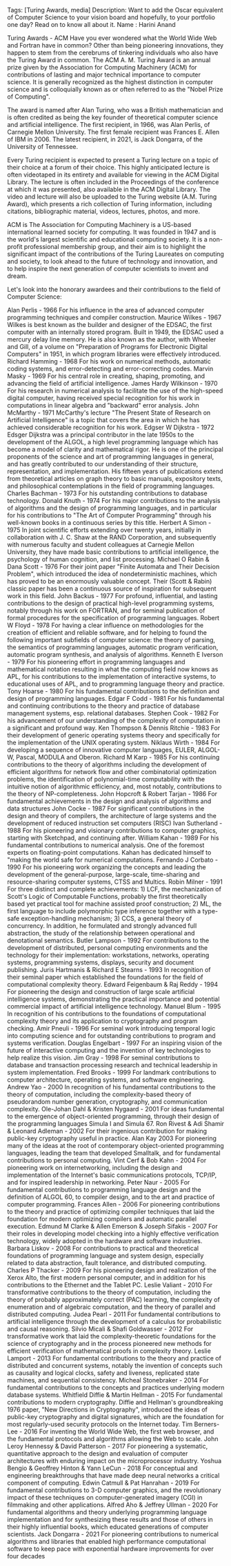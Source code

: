 Tags: [Turing Awards, media]
Description: Want to add the Oscar equivalent of Computer Science to your vision board and hopefully, to your portfolio one day? Read on to know all about it.
Name : Harini Anand

Turing Awards - ACM 
Have you ever wondered what the World Wide Web and Fortran have in common? Other than being pioneering innovations, they happen to stem from the cerebrums of tinkering individuals who also have the Turing Award in common. The ACM A. M. Turing Award is an annual prize given by the Association for Computing Machinery (ACM) for contributions of lasting and major technical importance to computer science. It is generally recognized as the highest distinction in computer science and is colloquially known as or often referred to as the "Nobel Prize of Computing". 
 
The award is named after Alan Turing, who was a British mathematician and is often credited as being the key founder of theoretical computer science and artificial intelligence. The first recipient, in 1966, was Alan Perlis, of Carnegie Mellon University. The first female recipient was Frances E. Allen of IBM in 2006. The latest recipient, in 2021, is Jack Dongarra, of the University of Tennessee.
 
Every Turing recipient is expected to present a Turing lecture on a topic of their choice at a forum of their choice. This highly anticipated lecture is often videotaped in its entirety and available for viewing in the ACM Digital Library. The lecture is often included in the Proceedings of the conference at which it was presented, also available in the ACM Digital Library. The video and lecture will also be uploaded to the Turing website (A.M. Turing Award), which presents a rich collection of Turing information, including citations, bibliographic material, videos, lectures, photos, and more.
 
ACM is The Association for Computing Machinery is a US-based international learned society for computing. It was founded in 1947 and is the world's largest scientific and educational computing society. It is a non-profit professional membership group, and their aim is to highlight the significant impact of the contributions of the Turing Laureates on computing and society, to look ahead to the future of technology and innovation, and to help inspire the next generation of computer scientists to invent and dream. 
 
Let's look into the honorary awardees and their contributions to the field of Computer Science:

Alan Perlis - 1966
For his influence in the area of advanced computer programming techniques and compiler construction.
Maurice Wilkes - 1967
Wilkes is best known as the builder and designer of the EDSAC, the first computer with an internally stored program. Built in 1949, the EDSAC used a mercury delay line memory. He is also known as the author, with Wheeler and Gill, of a volume on "Preparation of Programs for Electronic Digital Computers" in 1951, in which program libraries were effectively introduced.
Richard Hamming - 1968
For his work on numerical methods, automatic coding systems, and error-detecting and error-correcting codes.
Marvin Masky - 1969
For his central role in creating, shaping, promoting, and advancing the field of artificial intelligence.
James Hardy Wilkinson - 1970
For his research in numerical analysis to facilitate the use of the high-speed digital computer, having received special recognition for his work in computations in linear algebra and "backward" error analysis.
John McMarthy - 1971
McCarthy's lecture "The Present State of Research on Artificial Intelligence" is a topic that covers the area in which he has achieved considerable recognition for his work.
Edgser W Dijkstra - 1972
Edsger Dijkstra was a principal contributor in the late 1950s to the development of the ALGOL, a high level programming language which has become a model of clarity and mathematical rigor. He is one of the principal proponents of the science and art of programming languages in general, and has greatly contributed to our understanding of their structure, representation, and implementation. His fifteen years of publications extend from theoretical articles on graph theory to basic manuals, expository texts, and philosophical contemplations in the field of programming languages.
Charles Bachman - 1973
For his outstanding contributions to database technology.
Donald Knuth - 1974
For his major contributions to the analysis of algorithms and the design of programming languages, and in particular for his contributions to "The Art of Computer Programming" through his well-known books in a continuous series by this title.
Herbert A Simon - 1975
In joint scientific efforts extending over twenty years, initially in collaboration with J. C. Shaw at the RAND Corporation, and subsequently with numerous faculty and student colleagues at Carnegie Mellon University, they have made basic contributions to artificial intelligence, the psychology of human cognition, and list processing.
Michael O Rabin & Dana Scott - 1976
For their joint paper "Finite Automata and Their Decision Problem", which introduced the idea of nondeterministic machines, which has proved to be an enormously valuable concept. Their (Scott & Rabin) classic paper has been a continuous source of inspiration for subsequent work in this field.
John Backus - 1977
For profound, influential, and lasting contributions to the design of practical high-level programming systems, notably through his work on FORTRAN, and for seminal publication of formal procedures for the specification of programming languages.
Robert W Floyd - 1978
For having a clear influence on methodologies for the creation of efficient and reliable software, and for helping to found the following important subfields of computer science: the theory of parsing, the semantics of programming languages, automatic program verification, automatic program synthesis, and analysis of algorithms.
Kenneth E Iverson - 1979
For his pioneering effort in programming languages and mathematical notation resulting in what the computing field now knows as APL, for his contributions to the implementation of interactive systems, to educational uses of APL, and to programming language theory and practice.
Tony Hoarse - 1980
For his fundamental contributions to the definition and design of programming languages.
Edgar F Codd - 1981
For his fundamental and continuing contributions to the theory and practice of database management systems, esp. relational databases.
Stephen Cook - 1982
For his advancement of our understanding of the complexity of computation in a significant and profound way.
Ken Thompson & Dennis Ritchie - 1983
For their development of generic operating systems theory and specifically for the implementation of the UNIX operating system.
Niklaus Wirth  - 1984
For developing a sequence of innovative computer languages, EULER, ALGOL-W, Pascal, MODULA and Oberon.
Richard M Karp - 1985
For his continuing contributions to the theory of algorithms including the development of efficient algorithms for network flow and other combinatorial optimization problems, the identification of polynomial-time computability with the intuitive notion of algorithmic efficiency, and, most notably, contributions to the theory of NP-completeness.
John Hopcroft &  Robert Tarjan - 1986
For fundamental achievements in the design and analysis of algorithms and data structures
John Cocke - 1987
For significant contributions in the design and theory of compilers, the architecture of large systems and the development of reduced instruction set computers (RISC)
Ivan Sutherland - 1988
For his pioneering and visionary contributions to computer graphics, starting with Sketchpad, and continuing after.
William Kahan - 1989
For his fundamental contributions to numerical analysis. One of the foremost experts on floating-point computations. Kahan has dedicated himself to "making the world safe for numerical computations.
Fernando J Corbato - 1990
For his pioneering work organizing the concepts and leading the development of the general-purpose, large-scale, time-sharing and resource-sharing computer systems, CTSS and Multics.
Robin Milner - 1991
For three distinct and complete achievements: 1) LCF, the mechanization of Scott's Logic of Computable Functions, probably the first theoretically based yet practical tool for machine assisted proof construction; 2) ML, the first language to include polymorphic type inference together with a type-safe exception-handling mechanism; 3) CCS, a general theory of concurrency. In addition, he formulated and strongly advanced full abstraction, the study of the relationship between operational and denotational semantics.
Butler Lampson - 1992
For contributions to the development of distributed, personal computing environments and the technology for their implementation: workstations, networks, operating systems, programming systems, displays, security and document publishing.
Juris Hartmanis & Richard E Stearns - 1993
In recognition of their seminal paper which established the foundations for the field of computational complexity theory.
Edward Feigenbaum & Raj Reddy - 1994
For pioneering the design and construction of large scale artificial intelligence systems, demonstrating the practical importance and potential commercial impact of artificial intelligence technology.
Manuel Blum - 1995
In recognition of his contributions to the foundations of computational complexity theory and its application to cryptography and program checking.
Amir Pneuli - 1996
For seminal work introducing temporal logic into computing science and for outstanding contributions to program and systems verification.
Douglas Engelbart - 1997
For an inspiring vision of the future of interactive computing and the invention of key technologies to help realize this vision.
Jim Gray - 1998
For seminal contributions to database and transaction processing research and technical leadership in system implementation.
Fred Brooks - 1999
For landmark contributions to computer architecture, operating systems, and software engineering.
Andrew Yao - 2000
In recognition of his fundamental contributions to the theory of computation, including the complexity-based theory of pseudorandom number generation, cryptography, and communication complexity.
Ole-Johan Dahl & Kristen Nygaard - 2001
For ideas fundamental to the emergence of object-oriented programming, through their design of the programming languages Simula I and Simula 67.
Ron Rivest & Adi Shamir & Leonard Adleman - 2002
For their ingenious contribution for making public-key cryptography useful in practice.
Alan Kay 2003
For pioneering many of the ideas at the root of contemporary object-oriented programming languages, leading the team that developed Smalltalk, and for fundamental contributions to personal computing.
Vint Cerf & Bob Kahn - 2004
For pioneering work on internetworking, including the design and implementation of the Internet's basic communications protocols, TCP/IP, and for inspired leadership in networking.
Peter Naur - 2005
For fundamental contributions to programming language design and the definition of 
ALGOL 60, to compiler design, and to the art and practice of computer programming.
Frances Allen - 2006
For pioneering contributions to the theory and practice of optimizing compiler techniques that laid the foundation for modern optimizing compilers and automatic parallel execution.
Edmund M Clarke & Allen Emerson & Joseph Sifakis - 2007
For their roles in developing model checking into a highly effective verification technology, widely adopted in the hardware and software industries.
Barbara Liskov - 2008
For contributions to practical and theoretical foundations of programming language and system design, especially related to data abstraction, fault tolerance, and distributed computing.
Charles P Thacker - 2009
For his pioneering design and realization of the Xerox Alto, the first modern personal computer, and in addition for his contributions to the Ethernet and the Tablet PC.
Leslie Valiant - 2010
For transformative contributions to the theory of computation, including the theory of probably approximately correct (PAC) learning, the complexity of enumeration and of algebraic computation, and the theory of parallel and distributed computing.
Judea Pearl - 2011
For fundamental contributions to artificial intelligence through the development of a calculus for probabilistic and causal reasoning.
Silvio Micali & Shafi Goldwasser - 2012
For transformative work that laid the complexity-theoretic foundations for the science of cryptography and in the process pioneered new methods for efficient verification of mathematical proofs in complexity theory.
Leslie Lamport - 2013
For fundamental contributions to the theory and practice of distributed and concurrent systems, notably the invention of concepts such as causality and logical clocks, safety and liveness, replicated state machines, and sequential consistency.
Micheal Stonebraker - 2014
For fundamental contributions to the concepts and practices underlying modern database systems.
Whitfield Diffie & Martin Hellman - 2015
For fundamental contributions to modern cryptography. Diffie and Hellman's groundbreaking 1976 paper, "New Directions in Cryptography", introduced the ideas of public-key cryptography and digital signatures, which are the foundation for most regularly-used security protocols on the Internet today.
Tim Berners-Lee - 2016
For inventing the World Wide Web, the first web browser, and the fundamental protocols and algorithms allowing the Web to scale.
John Leroy Hennessy & David Patterson - 2017
For pioneering a systematic, quantitative approach to the design and evaluation of computer architectures with enduring impact on the microprocessor industry.
Yoshua Bengio & Geoffrey Hinton & Yann LeCun - 2018
For conceptual and engineering breakthroughs that have made deep neural networks a critical component of computing.
Edwin Catmull & Pat Hanrahan - 2019
For fundamental contributions to 3-D computer graphics, and the revolutionary impact of these techniques on computer-generated imagery (CGI) in filmmaking and other applications.
Alfred Aho & Jeffrey Ullman - 2020
For fundamental algorithms and theory underlying programming language implementation and for synthesizing these results and those of others in their highly influential books, which educated generations of computer scientists.
Jack Dongarra - 2021
For pioneering contributions to numerical algorithms and libraries that enabled high performance computational software to keep pace with exponential hardware improvements for over four decades


